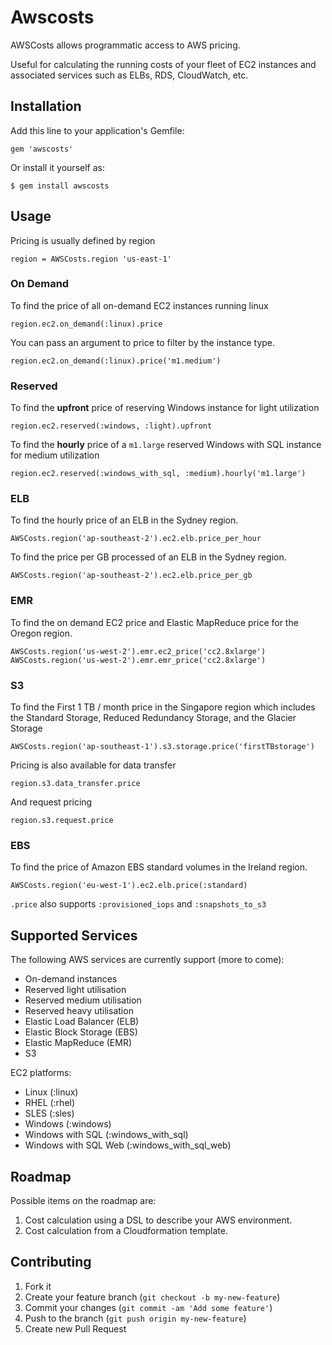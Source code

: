# Awscosts

AWSCosts allows programmatic access to AWS pricing.

Useful for calculating the running costs of your fleet of EC2 instances and
associated services such as ELBs, RDS, CloudWatch, etc.

## Installation

Add this line to your application's Gemfile:

    gem 'awscosts'

Or install it yourself as:

    $ gem install awscosts

## Usage

Pricing is usually defined by region

    region = AWSCosts.region 'us-east-1'

### On Demand

To find the price of all on-demand EC2 instances running linux

    region.ec2.on_demand(:linux).price

You can pass an argument to price to filter by the instance type.

    region.ec2.on_demand(:linux).price('m1.medium')

### Reserved

To find the **upfront** price of reserving Windows instance for light utilization

    region.ec2.reserved(:windows, :light).upfront

To find the **hourly** price of a `m1.large` reserved Windows with SQL instance for medium utilization

    region.ec2.reserved(:windows_with_sql, :medium).hourly('m1.large')

### ELB

To find the hourly price of an ELB in the Sydney region.

    AWSCosts.region('ap-southeast-2').ec2.elb.price_per_hour

To find the price per GB processed of an ELB in the Sydney region.

    AWSCosts.region('ap-southeast-2').ec2.elb.price_per_gb

### EMR

To find the on demand EC2 price and Elastic MapReduce price for the Oregon region.

    AWSCosts.region('us-west-2').emr.ec2_price('cc2.8xlarge')
    AWSCosts.region('us-west-2').emr.emr_price('cc2.8xlarge')

### S3

To find the First 1 TB / month price in the Singapore region which includes the Standard
Storage, Reduced Redundancy Storage, and the Glacier Storage

    AWSCosts.region('ap-southeast-1').s3.storage.price('firstTBstorage')

Pricing is also available for data transfer

    region.s3.data_transfer.price

And request pricing

    region.s3.request.price

### EBS

To find the price of Amazon EBS standard volumes in the Ireland region.

    AWSCosts.region('eu-west-1').ec2.elb.price(:standard)

`.price` also supports `:provisioned_iops` and `:snapshots_to_s3`


## Supported Services

The following AWS services are currently support (more to come):

* On-demand instances
* Reserved light utilisation
* Reserved medium utilisation
* Reserved heavy utilisation
* Elastic Load Balancer (ELB)
* Elastic Block Storage (EBS)
* Elastic MapReduce (EMR)
* S3

EC2 platforms:

* Linux (:linux)
* RHEL (:rhel)
* SLES (:sles)
* Windows (:windows)
* Windows with SQL (:windows_with_sql)
* Windows with SQL Web (:windows_with_sql_web)

## Roadmap

Possible items on the roadmap are:

1. Cost calculation using a DSL to describe your AWS environment.
2. Cost calculation from a Cloudformation template.

## Contributing

1. Fork it
2. Create your feature branch (`git checkout -b my-new-feature`)
3. Commit your changes (`git commit -am 'Add some feature'`)
4. Push to the branch (`git push origin my-new-feature`)
5. Create new Pull Request
